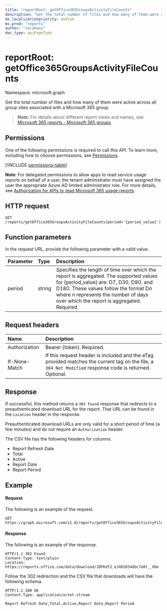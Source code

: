 ```yaml
---
title: "reportRoot: getOffice365GroupsActivityFileCounts"
description: "Get the total number of files and how many of them were active across all group sites associated with a Microsoft 365 group."
ms.localizationpriority: medium
ms.prod: "reports"
author: "sarahwxy"
doc_type: apiPageType
---
```


# reportRoot: getOffice365GroupsActivityFileCounts

Namespace: microsoft.graph

Get the total number of files and how many of them were active across all group sites associated with a Microsoft 365 group.

> **Note:** For details about different report views and names, see [Microsoft 365 reports - Microsoft 365 groups](https://support.office.com/client/Office-365-groups-a27f1a99-3557-4f85-9560-a28e3d822a40).

## Permissions

One of the following permissions is required to call this API. To learn more, including how to choose permissions, see [Permissions](/graph/permissions-reference).

<!-- { "blockType": "permissions", "name": "reportroot_getoffice365groupsactivityfilecounts" } -->
[!INCLUDE [permissions-table](../includes/permissions/reportroot-getoffice365groupsactivityfilecounts-permissions.md)]

**Note**: For delegated permissions to allow apps to read service usage reports on behalf of a user, the tenant administrator must have assigned the user the appropriate Azure AD limited administrator role. For more details, see [Authorization for APIs to read Microsoft 365 usage reports](/graph/reportroot-authorization).

## HTTP request


<!-- { "blockType": "ignored" } --> 

```http
GET /reports/getOffice365GroupsActivityFileCounts(period='{period_value}')
```

## Function parameters

In the request URL, provide the following parameter with a valid value.

| Parameter | Type   | Description                              |
| :-------- | :----- | :--------------------------------------- |
| period    | string | Specifies the length of time over which the report is aggregated. The supported values for {period_value} are: D7, D30, D90, and D180. These values follow the format D*n* where *n* represents the number of days over which the report is aggregated. Required. |

## Request headers

| Name          | Description                              |
| :------------ | :--------------------------------------- |
| Authorization | Bearer {token}. Required.                |
| If-None-Match | If this request header is included and the eTag provided matches the current tag on the file, a `304 Not Modified` response code is returned. Optional. |

## Response

If successful, this method returns a `302 Found` response that redirects to a preauthenticated download URL for the report. That URL can be found in the `Location` header in the response.

Preauthenticated download URLs are only valid for a short period of time (a few minutes) and do not require an `Authorization` header.

The CSV file has the following headers for columns.

- Report Refresh Date
- Total
- Active
- Report Date
- Report Period

## Example

#### Request

The following is an example of the request.


<!--{
  "blockType": "ignored",
  "isComposable": true,
  "name": "reportroot_getoffice365groupsactivityfilecounts"
}-->

```http
GET https://graph.microsoft.com/v1.0/reports/getOffice365GroupsActivityFileCounts(period='D7')
```


#### Response

The following is an example of the response.

<!-- {
  "blockType": "response",
  "truncated": true,
  "@odata.type": "microsoft.graph.report"
} -->

```http
HTTP/1.1 302 Found
Content-Type: text/plain
Location: https://reports.office.com/data/download/JDFKdf2_eJXKS034dbc7e0t__XDe
```

Follow the 302 redirection and the CSV file that downloads will have the following schema.

<!-- { "blockType": "ignored" } --> 

```http
HTTP/1.1 200 OK
Content-Type: application/octet-stream

Report Refresh Date,Total,Active,Report Date,Report Period
```
<!-- uuid: 8fcb5dbc-d5aa-4681-8e31-b001d5168d79 
2015-10-25 14:57:30 UTC -->
<!-- {
  "type": "#page.annotation",
  "description": "Example",
  "keywords": "",
  "section": "documentation",
  "tocPath": "",
  "suppressions": [
  ]
}-->

